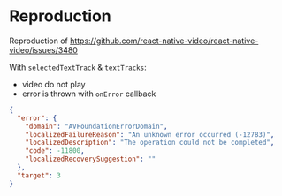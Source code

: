 # Reproduction

Reproduction of https://github.com/react-native-video/react-native-video/issues/3480

With `selectedTextTrack` & `textTracks`:

- video do not play
- error is thrown with `onError` callback

```json
{
  "error": {
    "domain": "AVFoundationErrorDomain",
    "localizedFailureReason": "An unknown error occurred (-12783)",
    "localizedDescription": "The operation could not be completed",
    "code": -11800,
    "localizedRecoverySuggestion": ""
  },
  "target": 3
}
```
